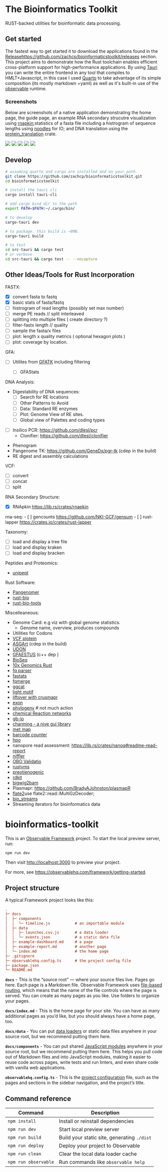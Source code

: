 # The Bioinformatics Toolkit

RUST-backed utilities for bioinformatic data processing.


## Get started

The fastest way to get started it to download the applications found in the [Release]()https://github.com/zachcp/bioinformaticstoolkit/releases section. This project aims to demonstrate how the Rust toolchain enables efficient cross-platform support for high-performance applications. By using [Tauri](https://tauri.app/) you can write the entire frontend in  any tool that compiles to HMLT+Javascript, in this case I used [Quarto](https://quarto.org/) to take advantage of its simple composition (its mostly markdown +yaml) as well as it's built-in use of the [observable](https://github.com/observablehq/stdlib) runtime.


### Screenshots

Below are screenshots of a native application demonstrating the home page, the guide page, an example RNA secondary strucutre visualization using [rnapkin](https://github.com/ukmrs/rnapkin);statistics of a fasta file including a histrogram of sequence lengths using [noodles](https://docs.rs/noodles-fasta/latest/noodles_fasta/) for IO; and DNA translation using the [protein_translation](https://docs.rs/protein-translate/latest/protein_translate/) crate.


![](images/intro.png)
![](images/guide.png)
![](images/rna.png)
![](images/fasta_histogram)
![](images/translation.png)


## Develop

```sh
# assuming quarto and cargo are installed and on your path.
git clone https://github.com/zachcp/bioinformaticstoolkit.git
cd bioinformaticstoolkit

# install the tauri cli
cargo install tauri-cli

# add cargo bind dir to the path
export PATH=$PATH:~/.cargo/bin/

# to develop 
cargo-tauri dev

# to package. this build is ~8MB. 
cargo-tauri build

# to test
cd src-tauri && cargo test
# or verbose
cd src-tauri && cargo test -- --nocapture

```


## Other Ideas/Tools for Rust Incorporation


FASTX:
  - [x] convert fasta to fastq
  - [x] basic stats of fasta/fastq 
  - [ ] histrogram of read lengths (possibly set max number)
  - [ ] merge PE reads // split interleaved
  - [ ] splitting into multiple files ( create directory ?)
  - [ ] filter-fastx length // quality
  - [ ] sample the fasta/x files
  - [ ] plot: length x quality metrics ( optional hexagon plots ) 
  - [ ] plot: coverage by location. 

GFA:
  - [ ] Utilites from [GFATK](https://docs.rs/gfatk/latest/gfatk/) including filtering
    - [ ] GFAStats


DNA Analysis:
  - Digestability of DNA sequences:
      - [ ] Search for RE locations
      - [ ] Other Patterns to Avoid
      - [ ] Data: Standard RE enzymes
      - [ ] Plot: Genome View of RE sites.
      - [ ] Global view of Palettes and coding types
  - [ ] Insilico PCR: https://github.com/dlesl/pcr
    - Clonifier: https://github.com/dlesl/clonifier
  - Phenogram
  - Pangenome TK: https://github.com/GeneDx/pgr-tk (cdep in the build)
  - RE digest and assembly calculations


VCF:
  - [ ] convert
  - [ ] concat
  - [ ] split

RNA Secondary Structure:
  - [x] RNApkin https://lib.rs/crates/rnapkin


rna-seq:
    - [ ] gencounts https://github.com/NKI-GCF/gensum
    - [ ] rust-lapper https://crates.io/crates/rust-lapper


Taxonomy:
  - [ ] load and display a tree file
  - [ ] load and display kraken
  - [ ] load and display bracken

Peptides and Proteomics: 
  - [unipept](https://crates.io/crates/umgap)


Rust Software: 

- [Pangenomer](https://github.com/marschall-lab/panacus)
- [rust-bio](https://github.com/rust-bio/rust-bio)
- [rust-bio-tools](https://github.com/rust-bio/rust-bio-tools)


Miscelleaneous:
  - Genome Card: e.g viz with global genome statistics.
    - Genome name, overview, produces compounds
  - Utilities for Codons
  - [VCF plotein](https://vcfplotein.liigh.unam.mx/)
  - [ASGArt](https://github.com/delehef/asgart) (cdep in the build)
  - [UDON](https://github.com/ocxtal/udon)
  - [GFAESTUS](https://github.com/chfi/gfaestus) (c++ dep )
  - [BioSeq](https://github.com/jeff-k/bio-seq)
  - [10x Genomics Rust](https://github.com/10XGenomics/rust-toolbox)
  - [fq parser](https://crates.io/crates/fastq)
  - [fastats](https://crates.io/crates/fakit)
  - [fqmerge](https://crates.io/crates/fqkit)
  - [ggcat](https://github.com/algbio/ggcat)
  - [light motif](https://crates.io/crates/lightmotif)
  - [liftover with crusmapr](liftover)
  - [exon](https://docs.rs/exon/latest/exon)
  - [phylogeny](https://docs.rs/phylogeny/latest/phylogeny/) # not much action
  - [chemical Reaction networks](https://lib.rs/crates/rebop)
  - [gb-io](https://lib.rs/crates/gb-io)
  - [charming - a nive gui library](https://github.com/yuankunzhang/charming)
  - [met map](https://lib.rs/crates/shu)
  - [barcode counter](https://lib.rs/crates/barcode-count)
  - [hpo](https://lib.rs/crates/hpo)
  - nanopore read assessment: https://lib.rs/crates/nanoq#readme-read-report
  - [niffler](https://github.com/luizirber/niffler/)
  - [OBO Validatio](https://lib.rs/crates/fastobo-validator)
  - [rustyms](https://lib.rs/crates/rustyms)
  - [preotienogenic](https://lib.rs/crates/proteinogenic)
  - [rdkit](https://lib.rs/crates/rdk)
  - [bigwig2bam](https://lib.rs/crates/bigwig2bam)
  - Plasmapr: https://github.com/BradyAJohnston/plasmapR
  - [flate2](https://docs.rs/flate2/latest/flate2/)use flate2::read::MultiGzDecoder;
  - [bio_streams](https://github.com/jeff-k/bio-streams) 
  - Streaming iterators for bioinformatics data 

# bioinformatics-toolkit

This is an [Observable Framework](https://observablehq.com/framework) project. To start the local preview server, run:

```
npm run dev
```

Then visit <http://localhost:3000> to preview your project.

For more, see <https://observablehq.com/framework/getting-started>.

## Project structure

A typical Framework project looks like this:

```ini
.
├─ docs
│  ├─ components
│  │  └─ timeline.js           # an importable module
│  ├─ data
│  │  ├─ launches.csv.js       # a data loader
│  │  └─ events.json           # a static data file
│  ├─ example-dashboard.md     # a page
│  ├─ example-report.md        # another page
│  └─ index.md                 # the home page
├─ .gitignore
├─ observablehq.config.ts      # the project config file
├─ package.json
└─ README.md
```

**`docs`** - This is the “source root” — where your source files live. Pages go here. Each page is a Markdown file. Observable Framework uses [file-based routing](https://observablehq.com/framework/routing), which means that the name of the file controls where the page is served. You can create as many pages as you like. Use folders to organize your pages.

**`docs/index.md`** - This is the home page for your site. You can have as many additional pages as you’d like, but you should always have a home page, too.

**`docs/data`** - You can put [data loaders](https://observablehq.com/framework/loaders) or static data files anywhere in your source root, but we recommend putting them here.

**`docs/components`** - You can put shared [JavaScript modules](https://observablehq.com/framework/javascript/imports) anywhere in your source root, but we recommend putting them here. This helps you pull code out of Markdown files and into JavaScript modules, making it easier to reuse code across pages, write tests and run linters, and even share code with vanilla web applications.

**`observablehq.config.ts`** - This is the [project configuration](https://observablehq.com/framework/config) file, such as the pages and sections in the sidebar navigation, and the project’s title.

## Command reference

| Command           | Description                                              |
| ----------------- | -------------------------------------------------------- |
| `npm install`            | Install or reinstall dependencies                        |
| `npm run dev`        | Start local preview server                               |
| `npm run build`      | Build your static site, generating `./dist`              |
| `npm run deploy`     | Deploy your project to Observable                        |
| `npm run clean`      | Clear the local data loader cache                        |
| `npm run observable` | Run commands like `observable help`                      |
